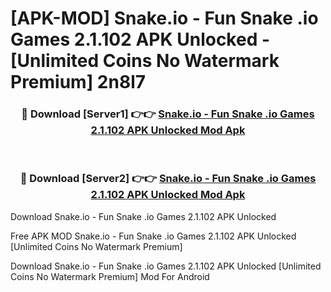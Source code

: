 # [APK-MOD] Snake.io - Fun Snake .io Games 2.1.102 APK Unlocked - [Unlimited Coins No Watermark Premium] 2n8l7



<div align="center">
<h3>🔴 Download [Server1] 👉👉 <a href="https://momento.my/?title=Snake.io_-_Fun_Snake_.io_Games_2.1.102_APK_Unlocked">Snake.io - Fun Snake .io Games 2.1.102 APK Unlocked Mod Apk</a></h3><br>

<h3>🔴 Download [Server2] 👉👉 <a href="https://momento.my/?title=Snake.io_-_Fun_Snake_.io_Games_2.1.102_APK_Unlocked">Snake.io - Fun Snake .io Games 2.1.102 APK Unlocked Mod Apk</a></h3>
</div>



Download Snake.io - Fun Snake .io Games 2.1.102 APK Unlocked 

Free APK MOD Snake.io - Fun Snake .io Games 2.1.102 APK Unlocked [Unlimited Coins No Watermark Premium]

Download Snake.io - Fun Snake .io Games 2.1.102 APK Unlocked [Unlimited Coins No Watermark Premium] Mod For Android
